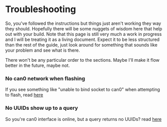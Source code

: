 # Troubleshooting

So, you've followed the instructions but things just aren't working they way they should. Hopefully there will be some nuggets of wisdom here that help out with your build. Note that this page is still very much a work in progress and I will be treating it as a living document. Expect it to be less structured than the rest of the guide, just look around for something that sounds like your problem and see what is there.

There won't be any particular order to the sections. Maybe I'll make it flow better in the future, maybe not.

### No can0 network when flashing

If you see something like "unable to bind socket to can0" when attempting to flash, read [here](./no_can0.md)


### No UUIDs show up to a query

So you're can0 interface is online, but a query returns no UUIDs? read [here](./no_uuid.md)


